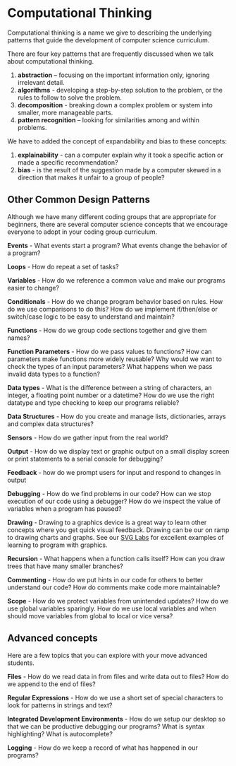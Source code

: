 # Computational Thinking
Computational thinking is a name we give to describing the underlying patterns that guide the development of computer science curriculum.

There are four key patterns that are frequently discussed when we talk about computational thinking.

1. **abstraction** – focusing on the important information only, ignoring irrelevant detail.
2. **algorithms** - developing a step-by-step solution to the problem, or the rules to follow to solve the problem.
3. **decomposition** - breaking down a complex problem or system into smaller, more manageable parts.
4. **pattern recognition** – looking for similarities among and within problems.

We have to added the concept of expandability and bias to these concepts:

1. **explainability** - can a computer explain why it took a specific action or made a specific recommendation?
2. **bias** - is the result of the suggestion made by a computer skewed in a direction that makes it unfair to a group of people?


## Other Common Design Patterns

Although we have many different coding groups that are appropriate for beginners, there are several computer science concepts that we encourage everyone to adopt in your coding group curriculum.

**Events** - What events start a program?  What events change the behavior of a program?

**Loops** - How do repeat a set of tasks?

**Variables** - How do we reference a common value and make our programs easier to change?

**Conditionals** - How do we change program behavior based on rules.  How do we use comparisons to do this?  How do we implement if/then/else or switch/case logic to be easy to understand and maintain?

**Functions** - How do we group code sections together and give them names?

**Function Parameters** - How do we pass values to functions? How can parameters make functions more widely reusable? Why would we want to check the types of an input parameters?  What happens when we pass invalid data types to a function?

**Data types** - What is the difference between a string of characters, an integer, a floating point number or a datetime?  How do we use the right datatype and type checking to keep our programs reliable?

**Data Structures** - How do you create and manage lists, dictionaries, arrays and complex data structures?

**Sensors** - How do we gather input from the real world?

**Output** - How do we display text or graphic output on a small display screen or print statements to a serial console for debugging?

**Feedback** - how do we prompt users for input and respond to changes in output

**Debugging** - How do we find problems in our code?  How can we stop execution of our code using a debugger?  How do we inspect the value of variables when a program has paused?

**Drawing** - Drawing to a graphics device is a great way to learn other concepts where you get quick visual feedback.  Drawing can be our on ramp to drawing charts and graphs.  See our [SVG Labs](http://www.coderdojotc.org/web-ux/svg/01-intro/) for excellent examples of learning to program with graphics.

**Recursion** - What happens when a function calls itself?  How can you draw trees that have many smaller branches?

**Commenting** - How do we put hints in our code for others to better understand our code?  How do comments make code more maintainable?

**Scope** - How do we protect variables from unintended updates?  How do we use global variables sparingly.  How do we use local variables and when should move variables from global to local or vice versa?

## Advanced concepts
Here are a few topics that you can explore with your move advanced students.

**Files** - How do we read data in from files and write data out to files?  How do we append to the end of files?

**Regular Expressions** - How do we use a short set of special characters to look for patterns in strings and text?

**Integrated Development Environments** - How do we setup our desktop so that we can be productive debugging our programs?  What is syntax highlighting?  What is autocomplete?

**Logging** - How do we keep a record of what has happened in our programs?
